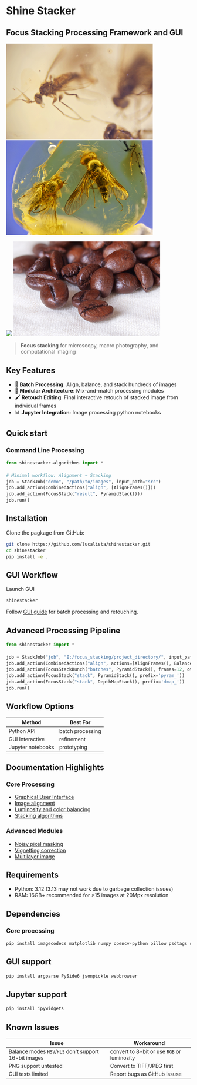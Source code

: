 # Shine Stacker

## Focus Stacking Processing Framework and GUI

<img src='https://raw.githubusercontent.com/lucalista/shinestacker/main/img/flies.gif' width="400" referrerpolicy="no-referrer">  <img src='https://raw.githubusercontent.com/lucalista/shinestacker/main/img/flies_stack.jpg' width="400" referrerpolicy="no-referrer">

<img src='https://raw.githubusercontent.com/lucalista/shinestacker/main/img/coffee.gif' width="400" referrerpolicy="no-referrer">  <img src='https://raw.githubusercontent.com/lucalista/shinestacker/main/img/coffee_stack.jpg' width="400" referrerpolicy="no-referrer">

> **Focus stacking** for microscopy, macro photography, and computational imaging

## Key Features
- 🚀 **Batch Processing**: Align, balance, and stack hundreds of images
- 🧩 **Modular Architecture**: Mix-and-match processing modules
- 🖌️ **Retouch Editing**: Final interactive retouch of stacked image from individual frames
- 📊 **Jupyter Integration**: Image processing python notebooks


## Quick start
### Command Line Processing
```python
from shinestacker.algorithms import *

# Minimal workflow: Alignment → Stacking
job = StackJob("demo", "/path/to/images", input_path="src")
job.add_action(CombinedActions("align", [AlignFrames()]))
job.add_action(FocusStack("result", PyramidStack()))
job.run()
```

## Installation
Clone the pagkage from GitHub:

```bash
git clone https://github.com/lucalista/shinestacker.git
cd shinestacker
pip install -e .
```

## GUI Workflow
Launch GUI

```bash
shinestacker
```

Follow [GUI guide](gui.md) for batch processing and retouching.


## Advanced Processing Pipeline

```python
from shinestacker import *

job = StackJob("job", "E:/focus_stacking/project_directory/", input_path="tiff_images")
job.add_action(CombinedActions("align", actions=[AlignFrames(), BalanceFrames()]))
job.add_action(FocusStackBunch("batches", PyramidStack(), frames=12, overlap=2))
job.add_action(FocusStack("stack", PyramidStack(), prefix='pyram_'))
job.add_action(FocusStack("stack", DepthMapStack(), prefix='dmap_'))
job.run()
```

## Workflow Options

| Method            | Best For         |
|-------------------|------------------|
| Python API        | batch processing | 
| GUI Interactive   | refinement       |
| Jupyter notebooks | prototyping      |

## Documentation Highlights
### Core Processing
- [Graphical User Interface](gui.md)
- [Image alignment](alignment.md)
- [Luminosity and color balancing](balancing.md)
- [Stacking algorithms](focus_stacking.md)
### Advanced Modules
- [Noisy pixel masking](noise.md)
- [Vignetting correction](vignetting.md)
- [Multilayer image](multilayer.md)

## Requirements

* Python: 3.12 (3.13 may not work due to garbage collection issues)
* RAM: 16GB+ recommended for >15 images at 20Mpx resolution

## Dependencies

### Core processing
```bash
pip install imagecodecs matplotlib numpy opencv-python pillow psdtags scipy setuptools-scm tifffile tqdm
```
## GUI support
```bash
pip install argparse PySide6 jsonpickle webbrowser
```

## Jupyter support
```bash
pip install ipywidgets
```

## Known Issues

| Issue    |  Workaround    |
|----------|----------------|
| Balance modes ```HSV```/```HLS``` don't support 16-bit images | convert to 8-bit or use ```RGB``` or luminosity |
| PNG support untested  | Convert to TIFF/JPEG first |
| GUI tests limited     | Report bugs as GitHub issuse |
